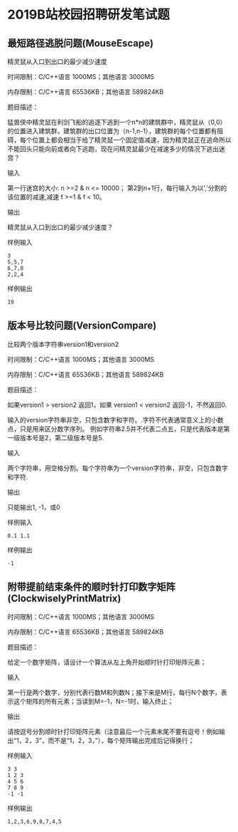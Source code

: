 # 2019B站校园招聘研发笔试题

## 最短路径逃脱问题(MouseEscape)

精灵鼠从入口到出口的最少减少速度

时间限制：C/C++语言 1000MS；其他语言 3000MS

内存限制：C/C++语言 65536KB；其他语言 589824KB

题目描述：

猛兽侠中精灵鼠在利剑飞船的追逐下逃到一个n*n的建筑群中，精灵鼠从（0,0）的位置进入建筑群，建筑群的出口位置为（n-1,n-1），建筑群的每个位置都有阻碍，每个位置上都会相当于给了精灵鼠一个固定值减速，因为精灵鼠正在逃命所以不能回头只能向前或者向下逃跑，现在问精灵鼠最少在减速多少的情况下逃出迷宫？

输入

第一行迷宫的大小: n >=2 & n <= 10000； 第2到n+1行，每行输入为以','分割的该位置的减速,减速 f >=1 & f < 10。

输出

精灵鼠从入口到出口的最少减少速度？

样例输入

```
3
5,5,7
6,7,8
2,2,4
```

样例输出

```
19
```

## 版本号比较问题(VersionCompare)

比较两个版本字符串version1和version2

时间限制：C/C++语言 1000MS；其他语言 3000MS

内存限制：C/C++语言 65536KB；其他语言 589824KB

题目描述：

如果version1 > version2 返回1，如果 version1 < version2 返回-1，不然返回0.

输入的version字符串非空，只包含数字和字符。.字符不代表通常意义上的小数点，只是用来区分数字序列。
例如字符串2.5并不代表二点五，只是代表版本是第一级版本号是2，第二级版本号是5.

输入

两个字符串，用空格分割。每个字符串为一个version字符串，非空，只包含数字和字符.

输出

只能输出1, -1，或0


样例输入

`0.1 1.1`

样例输出

`-1`

## 附带提前结束条件的顺时针打印数字矩阵(ClockwiselyPrintMatrix)

时间限制：C/C++语言 1000MS；其他语言 3000MS

内存限制：C/C++语言 65536KB；其他语言 589824KB

题目描述：

给定一个数字矩阵，请设计一个算法从左上角开始顺时针打印矩阵元素；

输入

第一行是两个数字，分别代表行数M和列数N；接下来是M行，每行N个数字，表示这个矩阵的所有元素；当读到M=-1，N=-1时，输入终止；

输出

请按逗号分割顺时针打印矩阵元素（注意最后一个元素末尾不要有逗号！例如输出“1，2，3”，而不是“1，2，3，”），每个矩阵输出完成后记得换行；


样例输入
```$xslt
3 3
1 2 3
4 5 6
7 8 9
-1 -1
```
样例输出
```$xslt
1,2,3,6,9,8,7,4,5
```
